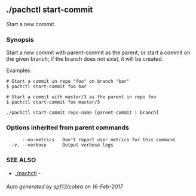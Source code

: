 ## ./pachctl start-commit

Start a new commit.

### Synopsis


Start a new commit with parent-commit as the parent, or start a commit on the given branch; if the branch does not exist, it will be created.

Examples:

    # Start a commit in repo "foo" on branch "bar"
	$ pachctl start-commit foo bar

	# Start a commit with master/3 as the parent in repo foo
	$ pachctl start-commit foo master/3


```
./pachctl start-commit repo-name [parent-commit | branch]
```

### Options inherited from parent commands

```
      --no-metrics   Don't report user metrics for this command
  -v, --verbose      Output verbose logs
```

### SEE ALSO
* [./pachctl](./pachctl.md)	 - 

###### Auto generated by spf13/cobra on 16-Feb-2017
